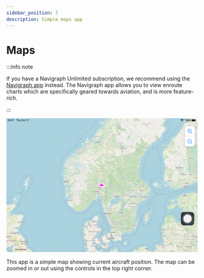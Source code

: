 ```yaml
---
sidebar_position: 7
description: Simple maps app
---
```


# Maps

:::info note

If you have a Navigraph Unlimited subscription, we recommend using the [Navigraph app](./navigraph) instead. The Navigraph app allows you to view enroute charts which are specifically geared towards aviation, and is more feature-rich.

:::

![Maps](../assets/efb/maps.PNG)

This app is a simple map showing current aircraft position. The map can be zoomed in or out using the controls in the top right corner.
